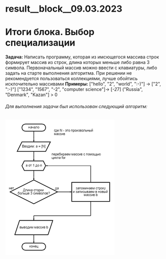 # result__block__09.03.2023
#  Итоги блока. Выбор специализации #
**Задача:** Написать программу, которая из имсющегося маcсива строк формирует массив из строк, длина которых меньше либо равна 3 символа. Первоначальный массив можно ввести с клавиатуры, либо задать на старте выполнения алгоритма. При решении не рекомендуется пользоваться коллекциями, лучше обойтись исклочительно массивами
**Примеры:**
["hello", "2", "world", ":-)"] -> ["2", ":-)"]
["1234", "1567", "-2", "computer science"]-> [*-2*7]
("Russia", "Denmark", "Kazan"] > 0

###### Для выполнения задачи был использован следующий алгоритм: ######
![алгоритм](/itog_dz.png)